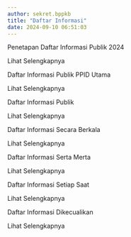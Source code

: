 ```yaml
---
author: sekret.bppkb
title: "Daftar Informasi"
date: 2024-09-10 06:51:03
---
```

<div class="flex flex-wrap justify-around">
    <div class="w-64 bg-white border border-gray-300 rounded-lg overflow-hidden shadow-lg m-2 flex flex-col">
        <div class="flex items-center justify-center w-full h-48 bg-gray-200">
            <i class="fas fa-file-pdf fa-5x text-red-600"></i>
        </div>
        <div class="p-4 bg-green-600 text-white flex-grow">
            <p class="text-lg font-semibold">
                Penetapan Daftar Informasi Publik 2024
            </p>
        </div>
        <a class="block p-4 bg-green-700 text-white text-center hover:bg-green-800 mt-auto no-underline" href="https://drive.google.com/file/d/1lqzPKDKLyVy_0yxU8AJ6iVVdP4P4v7xw/view?usp=sharing" target="_blank" style="text-decoration: none;">
            <span class="text-sm font-semibold text-white">
                Lihat Selengkapnya
                <i class="fas fa-arrow-right"></i>
            </span>
        </a>
    </div>
    <div class="w-64 bg-white border border-gray-300 rounded-lg overflow-hidden shadow-lg m-2 flex flex-col">
        <div class="flex items-center justify-center w-full h-48 bg-gray-200">
            <i class="fas fa-file-pdf fa-5x text-red-600"></i>
        </div>
        <div class="p-4 bg-green-600 text-white flex-grow">
            <p class="text-lg font-semibold">
                Daftar Informasi Publik PPID Utama
            </p>
        </div>
        <a class="block p-4 bg-green-700 text-white text-center hover:bg-green-800 mt-auto no-underline" href="https://sikedip.kalbarprov.go.id/opd/badan-penelitian-dan-pengembangan-prov-kalbar" target="_blank" style="text-decoration: none;">
            <span class="text-sm font-semibold text-white">
                Lihat Selengkapnya
                <i class="fas fa-arrow-right"></i>
            </span>
        </a>
    </div>
    <div class="w-64 bg-white border border-gray-300 rounded-lg overflow-hidden shadow-lg m-2 flex flex-col">
        <div class="flex items-center justify-center w-full h-48 bg-gray-200">
            <i class="fas fa-file-pdf fa-5x text-red-600"></i>
        </div>
        <div class="p-4 bg-green-600 text-white flex-grow">
            <p class="text-lg font-semibold">
                Daftar Informasi Publik
            </p>
        </div>
        <a class="block p-4 bg-green-700 text-white text-center hover:bg-green-800 mt-auto no-underline" href="https://drive.google.com/file/d/1UWh5ro8RGsWzF7ETk9jP8GxJJXe3OiIo/view?usp=sharing" target="_blank" style="text-decoration: none;">
            <span class="text-sm font-semibold text-white">
                Lihat Selengkapnya
                <i class="fas fa-arrow-right"></i>
            </span>
        </a>
    </div>
    <div class="w-64 bg-white border border-gray-300 rounded-lg overflow-hidden shadow-lg m-2 flex flex-col">
        <div class="flex items-center justify-center w-full h-48 bg-gray-200">
            <i class="fas fa-file-pdf fa-5x text-red-600"></i>
        </div>
        <div class="p-4 bg-green-600 text-white flex-grow">
            <p class="text-lg font-semibold">
                Daftar Informasi Secara Berkala
            </p>
        </div>
        <a class="block p-4 bg-green-700 text-white text-center hover:bg-green-800 mt-auto no-underline" href="https://drive.google.com/file/d/1bjWlNK8AqrZtvu-UYKcNxW92xY30nPcK/view?usp=sharing" target="_blank" style="text-decoration: none;">
            <span class="text-sm font-semibold text-white">
                Lihat Selengkapnya
                <i class="fas fa-arrow-right"></i>
            </span>
        </a>
    </div>
    <div class="w-64 bg-white border border-gray-300 rounded-lg overflow-hidden shadow-lg m-2 flex flex-col">
        <div class="flex items-center justify-center w-full h-48 bg-gray-200">
            <i class="fas fa-file-pdf fa-5x text-red-600"></i>
        </div>
        <div class="p-4 bg-green-600 text-white flex-grow">
            <p class="text-lg font-semibold">
                Daftar Informasi Serta Merta
            </p>
        </div>
        <a class="block p-4 bg-green-700 text-white text-center hover:bg-green-800 mt-auto no-underline" href="https://drive.google.com/file/d/1NqhNKB17TmM8jL19fLXvZBj94CFZbzPg/view?usp=sharing" target="_blank" style="text-decoration: none;">
            <span class="text-sm font-semibold text-white">
                Lihat Selengkapnya
                <i class="fas fa-arrow-right"></i>
            </span>
        </a>
    </div>
    <div class="w-64 bg-white border border-gray-300 rounded-lg overflow-hidden shadow-lg m-2 flex flex-col">
        <div class="flex items-center justify-center w-full h-48 bg-gray-200">
            <i class="fas fa-file-pdf fa-5x text-red-600"></i>
        </div>
        <div class="p-4 bg-green-600 text-white flex-grow">
            <p class="text-lg font-semibold">
                Daftar Informasi Setiap Saat
            </p>
        </div>
        <a class="block p-4 bg-green-700 text-white text-center hover:bg-green-800 mt-auto no-underline" href="https://drive.google.com/file/d/1iwYX-t5tF-lPI8kcKZuB9a7v45X5HFRE/view?usp=sharing" target="_blank" style="text-decoration: none;">
            <span class="text-sm font-semibold text-white">
                Lihat Selengkapnya
                <i class="fas fa-arrow-right"></i>
            </span>
        </a>
    </div>
    <div class="w-64 bg-white border border-gray-300 rounded-lg overflow-hidden shadow-lg m-2 flex flex-col">
        <div class="flex items-center justify-center w-full h-48 bg-gray-200">
            <i class="fas fa-file-pdf fa-5x text-red-600"></i>
        </div>
        <div class="p-4 bg-green-600 text-white flex-grow">
            <p class="text-lg font-semibold">
                Daftar Informasi Dikecualikan
            </p>
        </div>
        <a class="block p-4 bg-green-700 text-white text-center hover:bg-green-800 mt-auto no-underline" href="https://drive.google.com/file/d/18O1lGXs-8GuljPXw_lIpyFqNYP1GF-3q/view?usp=sharing" target="_blank" style="text-decoration: none;">
            <span class="text-sm font-semibold text-white">
                Lihat Selengkapnya
                <i class="fas fa-arrow-right"></i>
            </span>
        </a>
    </div>
</div>
